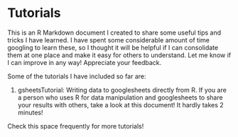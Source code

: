 # Tutorials

This is an R Markdown document I created to share some useful tips and tricks I have learned. I have spent some considerable amount of time googling to learn these, so I thought it will be helpful if I can consolidate them at one place and make it easy for others to understand. Let me know if I can improve in any way! Appreciate your feedback.


Some of the tutorials I have included so far are: 

1. gsheetsTutorial: Writing data to googlesheets directly from R. If you are a person who uses R for data manipulation and googlesheets to share your results with others, take a look at this document! It hardly takes 2 minutes!


Check this space frequently for more tutorials!
